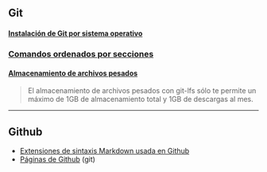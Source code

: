## Git

#### [Instalación de Git por sistema operativo](https://github.com/mondeja/fullstack/tree/master/backend/src/044-control_de_versiones/git/install)

### [Comandos ordenados por secciones](https://github.com/mondeja/fullstack/tree/master/backend/src/044-control_de_versiones/git/comandos)

#### [Almacenamiento de archivos pesados](https://git-lfs.github.com./)
> El almacenamiento de archivos pesados con git-lfs sólo te permite un máximo de 1GB de almacenamiento total y 1GB de descargas al mes.

_______________________________

## Github
- [Extensiones de sintaxis Markdown usada en Github](https://github.com/mondeja/fullstack/tree/master/backend/src/044-control_de_versiones/git/github_md)
- [Páginas de Github](https://github.com/mondeja/fullstack/tree/master/backend/src/044-control_de_versiones/git/github_pages) (git)